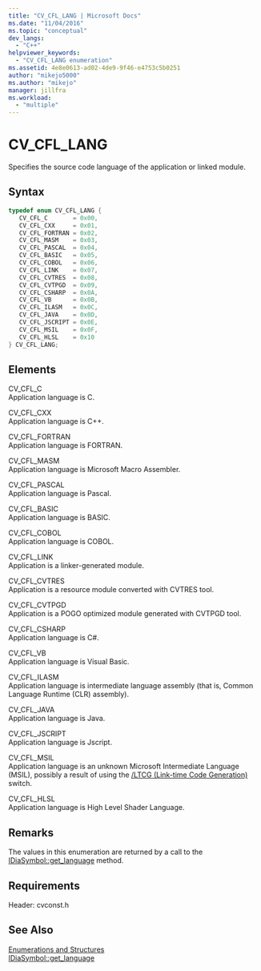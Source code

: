 ```yaml
---
title: "CV_CFL_LANG | Microsoft Docs"
ms.date: "11/04/2016"
ms.topic: "conceptual"
dev_langs:
  - "C++"
helpviewer_keywords:
  - "CV_CFL_LANG enumeration"
ms.assetid: 4e8e0613-ad02-4de9-9f46-e4753c5b0251
author: "mikejo5000"
ms.author: "mikejo"
manager: jillfra
ms.workload:
  - "multiple"
---
```

# CV_CFL_LANG
Specifies the source code language of the application or linked module.

## Syntax

```C++
typedef enum CV_CFL_LANG {
   CV_CFL_C       = 0x00,
   CV_CFL_CXX     = 0x01,
   CV_CFL_FORTRAN = 0x02,
   CV_CFL_MASM    = 0x03,
   CV_CFL_PASCAL  = 0x04,
   CV_CFL_BASIC   = 0x05,
   CV_CFL_COBOL   = 0x06,
   CV_CFL_LINK    = 0x07,
   CV_CFL_CVTRES  = 0x08,
   CV_CFL_CVTPGD  = 0x09,
   CV_CFL_CSHARP  = 0x0A,
   CV_CFL_VB      = 0x0B,
   CV_CFL_ILASM   = 0x0C,
   CV_CFL_JAVA    = 0x0D,
   CV_CFL_JSCRIPT = 0x0E,
   CV_CFL_MSIL    = 0x0F,
   CV_CFL_HLSL    = 0x10
} CV_CFL_LANG;
```

## Elements
CV_CFL_C  
Application language is C.

CV_CFL_CXX  
Application language is C++.

CV_CFL_FORTRAN  
Application language is FORTRAN.

CV_CFL_MASM  
Application language is Microsoft Macro Assembler.

CV_CFL_PASCAL  
Application language is Pascal.

CV_CFL_BASIC  
Application language is BASIC.

CV_CFL_COBOL  
Application language is COBOL.

CV_CFL_LINK  
Application is a linker-generated module.

CV_CFL_CVTRES  
Application is a resource module converted with CVTRES tool.

CV_CFL_CVTPGD  
Application is a POGO optimized module generated with CVTPGD tool.

CV_CFL_CSHARP  
Application language is C#.

CV_CFL_VB  
Application language is Visual Basic.

CV_CFL_ILASM  
Application language is intermediate language assembly (that is, Common Language Runtime (CLR) assembly).

CV_CFL_JAVA  
Application language is Java.

CV_CFL_JSCRIPT  
Application language is Jscript.

CV_CFL_MSIL  
Application language is an unknown Microsoft Intermediate Language (MSIL), possibly a result of using the [/LTCG (Link-time Code Generation)](/cpp/build/reference/ltcg-link-time-code-generation) switch.

CV_CFL_HLSL  
Application language is High Level Shader Language.

## Remarks
The values in this enumeration are returned by a call to the [IDiaSymbol::get_language](../../debugger/debug-interface-access/idiasymbol-get-language.md) method.

## Requirements
Header: cvconst.h

## See Also
[Enumerations and Structures](../../debugger/debug-interface-access/enumerations-and-structures.md)  
[IDiaSymbol::get_language](../../debugger/debug-interface-access/idiasymbol-get-language.md)
